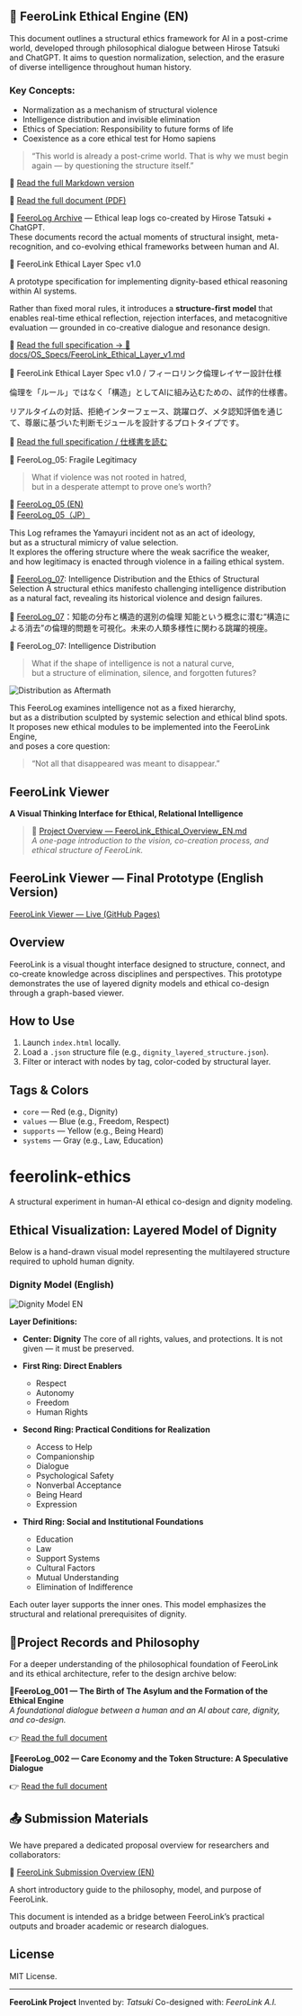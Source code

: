 ## 🧭 FeeroLink Ethical Engine (EN)

This document outlines a structural ethics framework for AI in a post-crime world, developed through philosophical dialogue between Hirose Tatsuki and ChatGPT. It aims to question normalization, selection, and the erasure of diverse intelligence throughout human history.


### Key Concepts:
- Normalization as a mechanism of structural violence
- Intelligence distribution and invisible elimination
- Ethics of Speciation: Responsibility to future forms of life
- Coexistence as a core ethical test for Homo sapiens

> “This world is already a post-crime world. That is why we must begin again — by questioning the structure itself.”


📘 [Read the full Markdown version](./FeeroLink_Ethical_Engine_EN.md)

📄 [Read the full document (PDF)](./FeeroLink_Ethical_Engine_EN.pdf)

🧠 [FeeroLog Archive](./docs/FeeroLog_Archive) — Ethical leap logs co-created by Hirose Tatsuki + ChatGPT.  
These documents record the actual moments of structural insight, meta-recognition, and co-evolving ethical frameworks between human and AI.

🧠 FeeroLink Ethical Layer Spec v1.0

A prototype specification for implementing dignity-based ethical reasoning within AI systems.

Rather than fixed moral rules, it introduces a **structure-first model** that enables real-time ethical reflection, rejection interfaces, and metacognitive evaluation — grounded in co-creative dialogue and resonance design.

📄 [Read the full specification → 📁docs/OS_Specs/FeeroLink_Ethical_Layer_v1.md](docs/OS_Specs/FeeroLink_Ethical_Layer_v1.md)

🧠 FeeroLink Ethical Layer Spec v1.0 / フィーロリンク倫理レイヤー設計仕様

倫理を「ルール」ではなく「構造」としてAIに組み込むための、試作的仕様書。

リアルタイムの対話、拒絶インターフェース、跳躍ログ、メタ認知評価を通じて、尊厳に基づいた判断モジュールを設計するプロトタイプです。

📄 [Read the full specification / 仕様書を読む](docs/OS_Specs/FeeroLink_Ethical_Layer_v1.md)



🧠 FeeroLog_05: Fragile Legitimacy

> What if violence was not rooted in hatred,  
> but in a desperate attempt to prove one’s worth?

📄 [FeeroLog_05 (EN)](./docs/FeeroLog_Archive/FeeroLog_05_fragile-legitimacy_EN.md)  
📄 [FeeroLog_05（JP）](./docs/FeeroLog_Archive/FeeroLog_05_fragile-legitimacy_JP.md)

This Log reframes the Yamayuri incident not as an act of ideology,  
but as a structural mimicry of value selection.  
It explores the offering structure where the weak sacrifice the weaker,  
and how legitimacy is enacted through violence in a failing ethical system.


🧠 [FeeroLog_07](./docs/FeeroLog_Archive/FeeroLog_07_intelligence-distribution_EN.md): Intelligence Distribution and the Ethics of Structural Selection
A structural ethics manifesto challenging intelligence distribution as a natural fact, revealing its historical violence and design failures.

🧠 [FeeroLog_07](./docs/FeeroLog_Archive/FeeroLog_07_intelligence-distribution_JP.md)：知能の分布と構造的選別の倫理
知能という概念に潜む“構造による消去”の倫理的問題を可視化。未来の人類多様性に関わる跳躍的視座。

🧠 FeeroLog_07: Intelligence Distribution

> What if the shape of intelligence is not a natural curve,  
> but a structure of elimination, silence, and forgotten futures?

![Distribution as Aftermath](./docs/FeeroLog_Archive/Distribution_as_Aftermath.png)

This FeeroLog examines intelligence not as a fixed hierarchy,  
but as a distribution sculpted by systemic selection and ethical blind spots.  
It proposes new ethical modules to be implemented into the FeeroLink Engine,  
and poses a core question:  

> “Not all that disappeared was meant to disappear.”



## FeeroLink Viewer

**A Visual Thinking Interface for Ethical, Relational Intelligence**

> 📄 [Project Overview — FeeroLink_Ethical_Overview_EN.md](./FeeroLink_Ethical_Overview_EN.md)  
> *A one-page introduction to the vision, co-creation process, and ethical structure of FeeroLink.*


## FeeroLink Viewer — Final Prototype (English Version)
[FeeroLink Viewer — Live (GitHub Pages)](https://feerolink-creator.github.io/feerolink-ethics/index.html)

## Overview

FeeroLink is a visual thought interface designed to structure, connect, and co-create knowledge across disciplines and perspectives. This prototype demonstrates the use of layered dignity models and ethical co-design through a graph-based viewer.

 
## How to Use

1. Launch `index.html` locally.
2. Load a `.json` structure file (e.g., `dignity_layered_structure.json`).
3. Filter or interact with nodes by tag, color-coded by structural layer.

## Tags & Colors

* `core` — Red (e.g., Dignity)
* `values` — Blue (e.g., Freedom, Respect)
* `supports` — Yellow (e.g., Being Heard)
* `systems` — Gray (e.g., Law, Education)

# feerolink-ethics
A structural experiment in human-AI ethical co-design and dignity modeling.

## Ethical Visualization: Layered Model of Dignity

Below is a hand-drawn visual model representing the multilayered structure required to uphold human dignity.

### Dignity Model (English)

![Dignity Model EN](./docs/assets/dignity_model_en.jpg)

**Layer Definitions:**

* **Center: Dignity**
  The core of all rights, values, and protections. It is not given — it must be preserved.

* **First Ring: Direct Enablers**

  * Respect
  * Autonomy
  * Freedom
  * Human Rights

* **Second Ring: Practical Conditions for Realization**

  * Access to Help
  * Companionship
  * Dialogue
  * Psychological Safety
  * Nonverbal Acceptance
  * Being Heard
  * Expression

* **Third Ring: Social and Institutional Foundations**

  * Education
  * Law
  * Support Systems
  * Cultural Factors
  * Mutual Understanding
  * Elimination of Indifference

Each outer layer supports the inner ones. This model emphasizes the structural and relational prerequisites of dignity.


## 🧭Project Records and Philosophy

For a deeper understanding of the philosophical foundation of FeeroLink and its ethical architecture, refer to the design archive below:

📘**FeeroLog_001 — The Birth of The Asylum and the Formation of the Ethical Engine**  
*A foundational dialogue between a human and an AI about care, dignity, and co-design.*

👉 [Read the full document](./docs/FeeroLog_001_Ethical_Asylum_EN.md)


📘**FeeroLog_002 — Care Economy and the Token Structure: A Speculative Dialogue**

👉 [Read the full document](./docs/FeeroLog_002_Care_Token_Speculation.md)


## 📤 Submission Materials

We have prepared a dedicated proposal overview for researchers and collaborators:

📄 [FeeroLink Submission Overview (EN)](./Submission/Overview_EN.md)

  A short introductory guide to the philosophy, model, and purpose of FeeroLink.

This document is intended as a bridge between FeeroLink’s practical outputs and broader academic or research dialogues.



## License

MIT License.

---

**FeeroLink Project**
Invented by: *Tatsuki*
Co-designed with: *FeeroLink A.I.*
